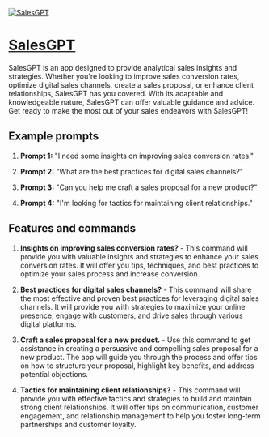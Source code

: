 [![SalesGPT](https://files.oaiusercontent.com/file-mOYCHukZWkkbBPLSbJlpFUjY?se=2123-10-17T22%3A22%3A38Z&sp=r&sv=2021-08-06&sr=b&rscc=max-age%3D31536000%2C%20immutable&rscd=attachment%3B%20filename%3Dc0a87708-b154-4e72-a575-d0040143cdf1.png&sig=RlCxq%2BisvOW8FUXAzATLoBJsMPvGO9GmHQ0Pq8n2UPo%3D)](https://chat.openai.com/g/g-Sa0sXeTEQ-salesgpt)

# [SalesGPT](https://chat.openai.com/g/g-Sa0sXeTEQ-salesgpt)

SalesGPT is an app designed to provide analytical sales insights and strategies. Whether you're looking to improve sales conversion rates, optimize digital sales channels, create a sales proposal, or enhance client relationships, SalesGPT has you covered. With its adaptable and knowledgeable nature, SalesGPT can offer valuable guidance and advice. Get ready to make the most out of your sales endeavors with SalesGPT!

## Example prompts

1. **Prompt 1:** "I need some insights on improving sales conversion rates."

2. **Prompt 2:** "What are the best practices for digital sales channels?"

3. **Prompt 3:** "Can you help me craft a sales proposal for a new product?"

4. **Prompt 4:** "I'm looking for tactics for maintaining client relationships."

## Features and commands

1. **Insights on improving sales conversion rates?** - This command will provide you with valuable insights and strategies to enhance your sales conversion rates. It will offer you tips, techniques, and best practices to optimize your sales process and increase conversion.

2. **Best practices for digital sales channels?** - This command will share the most effective and proven best practices for leveraging digital sales channels. It will provide you with strategies to maximize your online presence, engage with customers, and drive sales through various digital platforms.

3. **Craft a sales proposal for a new product.** - Use this command to get assistance in creating a persuasive and compelling sales proposal for a new product. The app will guide you through the process and offer tips on how to structure your proposal, highlight key benefits, and address potential objections.

4. **Tactics for maintaining client relationships?** - This command will provide you with effective tactics and strategies to build and maintain strong client relationships. It will offer tips on communication, customer engagement, and relationship management to help you foster long-term partnerships and customer loyalty.